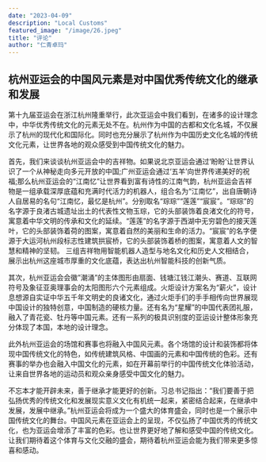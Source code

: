 ```yaml
---
date: "2023-04-09"
description: "Local Customs"
featured_image: "/image/26.jpeg"
title: "评论"
author: "仁青卓玛"
---
```

## 杭州亚运会的中国风元素是对中国优秀传统文化的继承和发展
第十九届亚运会在浙江杭州隆重举行，此次亚运会中我们看到，在诸多的设计理念中，中华优秀传统文化的元素无处不在。杭州作为中国的古都和文化名城，不仅展示了杭州的现代化和国际化。同时也充分展示了杭州作为中国历史文化名城的传统文化元素，让世界各地的观众感受到中国传统文化的魅力。

首先，我们来谈谈杭州亚运会中的吉祥物。如果说北京亚运会通过‘盼盼’让世界认识了一个从神秘走向多元开放的中国;广州亚运会通过‘五羊’向世界传递美好的祝福;那么杭州亚运会的“江南忆”让世界看到富有诗性的江南气韵，杭州亚运会吉祥物是一组承载深厚底蕴和充满时代活力的机器人，组合名为“江南忆”，出自唐朝诗人自居易的名句“江南忆，最忆是杭州”。分别取名“琮琮”“莲莲”“宸宸”。“琮琮”的名字源于良渚古城遗址出土的代表性文物玉琮，它的头部装饰着良渚文化的符号，寓意着中华文明的传承和文化的延续。“莲莲”的名字源于西湖中无穷碧色的接天莲叶，它的头部装饰着荷的图案，寓意着自然的美丽和生命的活力。“宸宸”的名字便源于大运河杭州段标志性建筑拱宸桥，它的头部装饰着桥的图案，寓意着人文的智慧和精神的坚韧。 三组吉祥物用智能机器人造型与地名文化和历史人文相结合，展示出杭州这座城市厚重的文化底蕴，表达出杭州智能科技的创新气质。

其次，杭州亚运会会徽”潮涌”的主体图形由扇面、钱塘江钱江潮头、赛道、互联网符号及象征亚奥理事会的太阳图形六个元素组成。火炬设计方案名为“薪火”，设计息想源自实证中华五千年文明史的良诸文化，通过火炬手们的手手相传向世界展现中国设计的独特创意，中国制造的硬核力量。还有名为“星耀”的中国代表团礼服，融入了青花瓷、牡丹等中国元素。还有一系列的极具识别度的亚运设计整体形象充分体现了本国，本地的设计理念。

此外杭州亚运会的场馆和赛事也将融入中国风元素。各个场馆的设计和装饰都将体现中国传统文化的特色，如传统建筑风格、中国画的元素和中国传统的色彩。还有赛事的举办也会融入中国文化的元素，如在开幕前举行的中国传统文化体验活动，让来自世界各地的运动员和观众亲身感受中国文化的魅力。

不忘本才能开辟未来，善于继承才能更好的创新。习总书记指出：“我们要善于把弘扬优秀的传统文化和发展现实意义文化有机统一起来，紧密结合起来，在继承中发展，发展中继承。”杭州亚运会将成为一个盛大的体育盛会，同时也是一个展示中国传统文化的舞台。中国风元素在亚运会上的呈现，不仅弘扬了中国优秀的传统文化，也为亚运会增添了丰富的色彩。也让世界更好地了解和感受中国的传统文化。让我们期待着这个体育与文化交融的盛会，期待着杭州亚运会能为我们带来更多惊喜和感动。